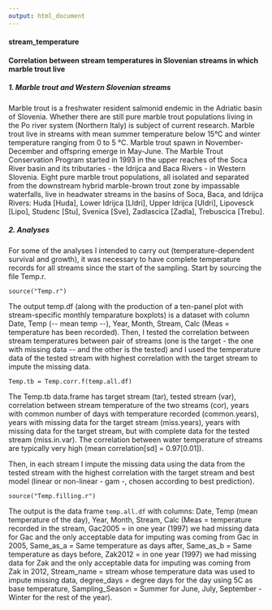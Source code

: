 ```yaml
---
output: html_document
---
```

#### stream_temperature

#### Correlation between stream temperatures in Slovenian streams in which marble trout live 


##### 1. Marble trout and Western Slovenian streams

Marble trout is a freshwater resident salmonid endemic in the Adriatic basin of Slovenia. Whether there are still pure marble trout populations living in the Po river system (Northern Italy) is subject of current research. Marble trout live in streams with mean summer temperature below 15°C and winter temperature ranging from 0 to 5 °C. Marble trout spawn in November-December and offspring emerge in May-June. 
The Marble Trout Conservation Program started in 1993 in the upper reaches of the Soca River basin and its tributaries - the Idrijca and Baca Rivers - in Western Slovenia. Eight pure marble trout populations, all isolated and separated from the downstream hybrid marble-brown trout zone by impassable waterfalls, live in headwater streams in the basins of Soca, Baca, and Idrijca Rivers: Huda [Huda], Lower Idrijca [LIdri], Upper Idrijca [UIdri], Lipovesck [Lipo], Studenc [Stu], Svenica [Sve], Zadlascica [Zadla], Trebuscica [Trebu].

##### 2. Analyses

For some of the analyses I intended to carry out (temperature-dependent survival and growth), it was necessary to have complete temperature records for all streams since the start of the sampling. Start by sourcing the file Temp.r.


```{r}
source("Temp.r")
```


The output temp.df (along with the production of a ten-panel plot with stream-specific monthly temparature boxplots) is a dataset with column Date, Temp (-- mean temp --), Year, Month, Stream, Calc (Meas = temperature has been recorded). Then, I tested the correlation between stream temperatures between pair of streams (one is the target - the one with missing data -- and the other is the tested) and I used the temperature data of the tested stream with highest correlation with the target stream to impute the missing data.

```{r}
Temp.tb = Temp.corr.f(temp.all.df)
```

The Temp.tb data.frame has target stream (tar), tested stream (var), correlation between stream temperature of the two streams (cor), 
years with common number of days with temperature recorded (common.years), years with missing data for the target stream (miss.years), years with missing data for the target stream, but with complete data for the tested stream (miss.in.var).
The correlation between water temperature of streams are typically very high (mean correlation[sd] = 0.97[0.01]).

Then, in each stream I impute the missing data using the data from the tested stream with the highest correlation with the target stream and best model (linear or non-linear - gam -, chosen according to best prediction).

```{r}
source("Temp.filling.r")
```

The output is the data frame `temp.all.df` with columns: Date, Temp (mean temperature of the day), Year, Month, Stream, 
Calc (Meas = temperature recorded in the stream, Gac2005 = in one year (1997) we had missing data for Gac and the only acceptable data for imputing was coming from Gac in 2005, Same_as_a = Same temperature as days after, Same_as_b = Same temperature as days before, Zak2012 = in one year (1997) we had missing data for Zak and the only acceptable data for imputing was coming from Zak in 2012, Stream_name = stream whose temperature data was used to impute missing data, degree_days = degree days for the day using 5C as base temperature, Sampling_Season = Summer for June, July, September - Winter for the rest of the year).   
